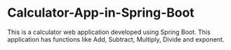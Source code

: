 # Calculator-App-in-Spring-Boot

This is a calculator web application developed using Spring Boot.
This application has functions like Add, Subtract, Multiply, Divide and exponent. 

